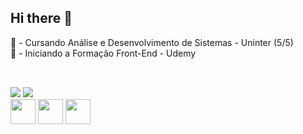 ## Hi there 👋

<div>
    📔 - Cursando Análise e Desenvolvimento de Sistemas - Uninter (5/5)
    <br>
    📝 - Iniciando a Formação Front-End - Udemy
</div>
<br>


##
<div>
    <a href="https://wa.me/5551999159185" target="_blank"><img src="https://img.shields.io/badge/WhatsApp-25D366?style=for-the-badge&logo=whatsapp&logoColor=white"></a>
    <a href="https://www.linkedin.com/in/luana-noro-4198a0266/" target="_blank"><img src="https://img.shields.io/badge/-LinkedIn-%230077B5?style=for-the-badge&logo=linkedin&logoColor=white" target="_blank"></a> 
</div>
<div>
    <img src="https://skillicons.dev/icons?i=js" / style="height:40px; width:40px;">
    <img src="https://skillicons.dev/icons?i=html" / style="height:40px; width:40px;">
    <img src="https://skillicons.dev/icons?i=css" / style="height:40px; width:40px;">
</div>
